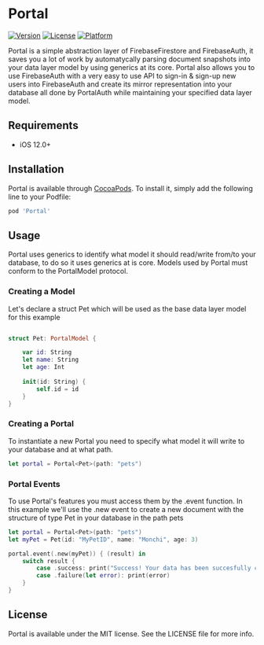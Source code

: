 # Portal
[![Version](https://img.shields.io/cocoapods/v/Portal.svg?style=flat)](https://cocoapods.org/pods/Portal)
[![License](https://img.shields.io/cocoapods/l/Portal.svg?style=flat)](https://cocoapods.org/pods/Portal)
[![Platform](https://img.shields.io/cocoapods/p/Portal.svg?style=flat)](https://cocoapods.org/pods/Portal)

Portal is a simple abstraction layer of FirebaseFirestore and FirebaseAuth, it saves you a lot of work by automatycally parsing  document snapshots into your data layer model by using generics at its core. Portal also allows you to use FirebaseAuth with a very easy to use API to sign-in & sign-up new users into FirebaseAuth and create its mirror representation into your  database all done by PortalAuth while maintaining your specified data layer model.

## Requirements

- iOS 12.0+

## Installation

Portal is available through [CocoaPods](https://cocoapods.org). To install
it, simply add the following line to your Podfile:

```ruby
pod 'Portal'
```
## Usage
<p> Portal uses generics to identify what model it should read/write from/to your database, to do so it uses generics at is core. Models used by Portal must conform to the PortalModel protocol. </p>

### Creating a Model
<p> Let's declare a struct Pet which will be used as the base data layer model for this example</p>

```swift

struct Pet: PortalModel {

    var id: String
    let name: String
    let age: Int
    
    init(id: String) {
        self.id = id
    }
}

```

### Creating a Portal
<p>To instantiate a new Portal you need to specify what model it will write to your database and at what path.</p>
  
```swift
let portal = Portal<Pet>(path: "pets")

```
### Portal Events
<p> To use Portal's features you must access them by the .event function. In this example we'll use the .new event to create a new document with the structure of type Pet in your database in the path pets </p>

```swift 
let portal = Portal<Pet>(path: "pets")
let myPet = Pet(id: "MyPetID", name: "Monchi", age: 3)

portal.event(.new(myPet)) { (result) in
    switch result { 
        case .success: print("Success! Your data has been succesfully created")
        case .failure(let error): print(error)
    }
}

```

## License

Portal is available under the MIT license. See the LICENSE file for more info.
